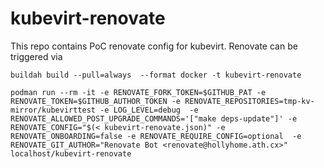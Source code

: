 # kubevirt-renovate
This repo contains PoC renovate config for kubevirt.
Renovate can be triggered via
```
buildah build --pull=always  --format docker -t kubevirt-renovate

podman run --rm -it -e RENOVATE_FORK_TOKEN=$GITHUB_PAT -e RENOVATE_TOKEN=$GITHUB_AUTHOR_TOKEN -e RENOVATE_REPOSITORIES=tmp-kv-mirror/kubevirttest -e LOG_LEVEL=debug  -e RENOVATE_ALLOWED_POST_UPGRADE_COMMANDS='["make deps-update"]' -e RENOVATE_CONFIG="$(< kubevirt-renovate.json)" -e RENOVATE_ONBOARDING=false -e RENOVATE_REQUIRE_CONFIG=optional  -e RENOVATE_GIT_AUTHOR="Renovate Bot <renovate@hollyhome.ath.cx>" localhost/kubevirt-renovate
```

